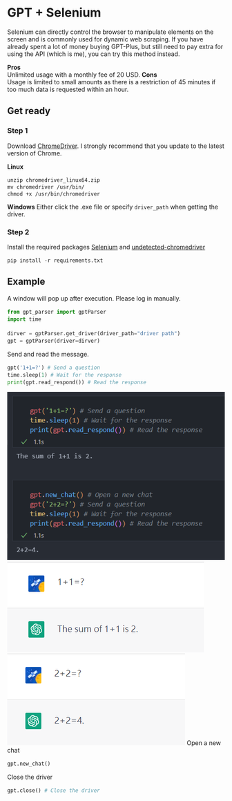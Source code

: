 # GPT + Selenium
Selenium can directly control the browser to manipulate elements on the screen and is commonly used for dynamic web scraping. If you have already spent a lot of money buying GPT-Plus, but still need to pay extra for using the API (which is me), you can try this method instead.

**Pros**  
Unlimited usage with a monthly fee of 20 USD.
**Cons**  
Usage is limited to small amounts as there is a restriction of 45 minutes if too much data is requested within an hour.

## Get ready

### Step 1
Download [ChromeDriver](https://chromedriver.chromium.org/downloads). I strongly recommend that you update to the latest version of Chrome.

**Linux**
```
unzip chromedriver_linux64.zip
mv chromedriver /usr/bin/
chmod +x /usr/bin/chromedriver
```
**Windows**
Either click the .exe file or specify `driver_path` when getting the driver.
### Step 2
Install the required packages [Selenium](https://github.com/SeleniumHQ/selenium) and [undetected-chromedriver](https://github.com/ultrafunkamsterdam/undetected-chromedriver)
```
pip install -r requirements.txt
```
## Example
A window will pop up after execution. Please log in manually.
```python
from gpt_parser import gptParser
import time

dirver = gptParser.get_driver(driver_path="driver path")
gpt = gptParser(driver=dirver)
```
Send and read the message.
```python
gpt('1+1=?') # Send a question
time.sleep(1) # Wait for the response
print(gpt.read_respond()) # Read the response
```
![](/imgs/result.png)
![](/imgs/gpt-1.png)
![](/imgs/gpt-2.png)
Open a new chat
```python
gpt.new_chat()
```

Close the driver
```python
gpt.close() # Close the driver
```